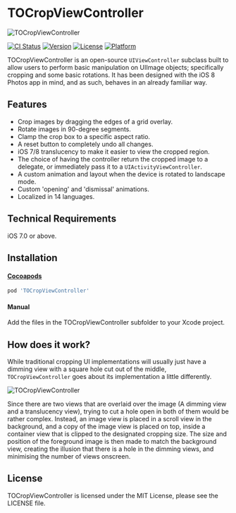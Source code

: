 # TOCropViewController

![TOCropViewController](screenshot.jpg)

[![CI Status](http://img.shields.io/travis/TimOliver/TOCropViewController.svg?style=flat)](http://api.travis-ci.org/TimOliver/TOCropViewController.svg)
[![Version](https://img.shields.io/cocoapods/v/TOCropViewController.svg?style=flat)](http://cocoadocs.org/docsets/TOCropViewController)
[![License](https://img.shields.io/cocoapods/l/TOCropViewController.svg?style=flat)](http://cocoadocs.org/docsets/TOCropViewController)
[![Platform](https://img.shields.io/cocoapods/p/TOCropViewController.svg?style=flat)](http://cocoadocs.org/docsets/TOCropViewController)

TOCropViewController is an open-source `UIViewController` subclass built to allow users to perform basic manipulation on UIImage objects; specifically cropping and some basic rotations. It has been designed with the iOS 8 Photos app in mind, and as such, behaves in an already familiar way.

## Features
* Crop images by dragging the edges of a grid overlay.
* Rotate images in 90-degree segments.
* Clamp the crop box to a specific aspect ratio.
* A reset button to completely undo all changes.
* iOS 7/8 translucency to make it easier to view the cropped region.
* The choice of having the controller return the cropped image to a delegate, or immediately pass it to a `UIActivityViewController`.
* A custom animation and layout when the device is rotated to landscape mode.
* Custom 'opening' and 'dismissal' animations.
* Localized in 14 languages.

## Technical Requirements
iOS 7.0 or above.

## Installation

#### [Cocoapods](https://cocoapods.org/)
``` ruby
pod 'TOCropViewController'
```

#### Manual
Add the files in the TOCropViewController subfolder to your Xcode project.

## How does it work?
While traditional cropping UI implementations will usually just have a dimming view with a square hole cut out of the middle, `TOCropViewController` goes about its implementation a little differently.

![TOCropViewController](breakdown.jpg)

Since there are two views that are overlaid over the image (A dimming view and a translucency view), trying to cut a hole open in both of them would be rather complex. Instead, an image view is placed in a scroll view in the background, and a copy of the image view is placed on top, inside a container view that is clipped to the designated cropping size. The size and position of the foreground image is then made to match the background view, creating the illusion that there is a hole in the dimming views, and minimising the number of views onscreen.

## License
TOCropViewController is licensed under the MIT License, please see the LICENSE file.